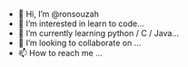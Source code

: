 - 👋 Hi, I’m @ronsouzah
- 👀 I’m interested in learn to code...
- 🌱 I’m currently learning python / C / Java...
- 💞️ I’m looking to collaborate on ...
- 📫 How to reach me ...

<!---
ronsouzah/ronsouzah is a ✨ special ✨ repository because its `README.md` (this file) appears on your GitHub profile.
You can click the Preview link to take a look at your changes.
--->
